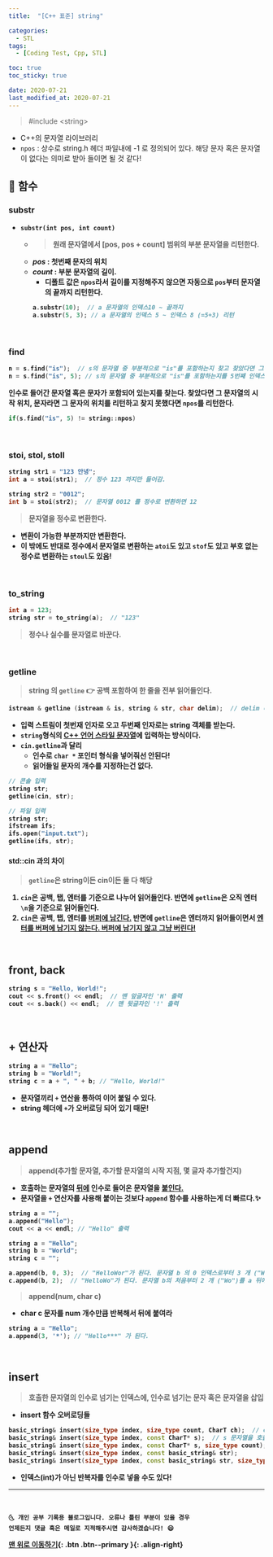 ```yaml
---
title:  "[C++ 표준] string" 

categories:
  - STL
tags:
  - [Coding Test, Cpp, STL]

toc: true
toc_sticky: true

date: 2020-07-21
last_modified_at: 2020-07-21
---
```


> #include \<string>

- C++의 문자열 라이브러리
- `npos` : 상수로 string.h 헤더 파일내에 -1 로 정의되어 있다. 해당 문자 혹은 문자열이 없다는 의미로 받아 들이면 될 것 같다!

<b>

## 🔔 함수

### substr

- `substr(int pos, int count)`
  - > 원래 문자열에서 [pos, pos + count] 범위의 부분 문자열을 리턴한다.
  - *pos* : 첫번째 문자의 위치
  - *count* : 부분 문자열의 길이. 
    - 디폴트 값은 `npos`라서 길이를 지정해주지 않으면 자동으로 `pos`부터 문자열의 끝까지 리턴한다.
    ```cpp
    a.substr(10);  // a 문자열의 인덱스10 ~ 끝까지
    a.substr(5, 3); // a 문자열의 인덱스 5 ~ 인덱스 8 (=5+3) 리턴
    ```

<br>

### find 

```cpp
n = s.find("is");  // s의 문자열 중 부분적으로 "is"를 포함하는지 찾고 찾았다면 그 문자열의 시작 위치를 리턴한다.
n = s.find("is", 5); // s의 문자열 중 부분적으로 "is"를 포함하는지를 5번째 인덱스부터 찾는다. 찾았다면 그 문자열의 시작 위치를 리턴한다.
```

인수로 들어간 문자열 혹은 문자가 포함되어 있는지를 찾는다. 찾았다면 그 문자열의 시작 위치, 문자라면 그 문자의 위치를 리턴하고 찾지 못했다면 `npos`를 리턴한다.

```cpp
if(s.find("is", 5) != string::npos)
```

<br>

### stoi, stol, stoll

```cpp
string str1 = "123 안녕";
int a = stoi(str1);  // 정수 123 까지만 들어감.

string str2 = "0012";
int b = stoi(str2);  // 문자열 0012 를 정수로 변환하면 12
```

> 문자열을 정수로 변환한다.

- 변환이 가능한 부분까지만 변환한다. 
- 이 밖에도 반대로 정수에서 문자열로 변환하는 `atoi`도 있고 `stof`도 있고 부호 없는 정수로 변환하는 `stoul`도 있음!

<br>

### to_string

```cpp
int a = 123;
string str = to_string(a);  // "123"
```

> 정수나 실수를 문자열로 바꾼다.

<br>

### getline

> string 의 `getline` 👉 공백 포함하여 한 줄을 전부 읽어들인다.

```cpp
istream & getline (istream & is, string & str, char delim);  // delim 디폴트 값은 '\n'
```

- 입력 스트림이 첫번재 인자로 오고 두번째 인자로는 string 객체를 받는다.
- `string`형식의 <u>C++ 언어 스타일 문자열</u>에 입력하는 방식이다.
- `cin.getline`과 달리
  - 인수로 `char *` 포인터 형식을 넣어줘선 안된다!
  - 읽어들일 문자의 개수를 지정하는건 없다.

```cpp
// 콘솔 입력 
string str;
getline(cin, str);

// 파일 입력 
string str;
ifstream ifs;
ifs.open("input.txt");
getline(ifs, str);
```

#### std::cin 과의 차이

> `getline`은 string이든 cin이든 둘 다 해당

1. `cin`은 공백, 탭, 엔터를 기준으로 나누어 읽어들인다. 반면에 `getline`은 오직 엔터 `\n`을 기준으로 읽어들인다.
2. `cin`은 공백, 탭, 엔터를 <u>버퍼에 남긴다.</u> 반면에 `getline`은 엔터까지 읽어들이면서 <u>엔터를 버퍼에 남기지 않는다. 버퍼에 남기지 않고 그냥 버린다!</u>

<br>

## front, back

```cpp
string s = "Hello, World!";
cout << s.front() << endl;  // 맨 앞글자인 'H' 출력
cout << s.back() << endl;  // 맨 뒷글자인 '!' 출력
```

<br>

## + 연산자 

```cpp
string a = "Hello";
string b = "World!";
string c = a + ", " + b; // "Hello, World!"
```

- 문자열끼리 `+` 연산을 통하여 이어 붙일 수 있다.
- string 헤더에 `+`가 오버로딩 되어 있기 때문!

<br>

## append

> append(추가할 문자열, 추가할 문자열의 시작 지점, 몇 글자 추가할건지)

- 호출하는 문자열의 <u>뒤에</u> 인수로 들어온 문자열을 <u>붙인다.</u>
- 문자열을 `+` 연산자를 사용해 붙이는 것보다 `append` 함수를 사용하는게 더 빠르다.✨

```cpp
string a = "";
a.append("Hello");
cout << a << endl; // "Hello" 출력
```

```cpp
string a = "Hello";
string b = "World";
string c = "";

a.append(b, 0, 3);  // "HelloWor"가 된다. 문자열 b 의 0 인덱스로부터 3 개 ("Wor")를 a 뒤에 붙이기 
c.append(b, 2);  // "HelloWo"가 된다. 문자열 b의 처음부터 2 개 ("Wo")를 a 뒤에 붙이기
```

> append(num, char c)

- char c 문자를 num 개수만큼 반복해서 뒤에 붙여라

```cpp
string a = "Hello";
a.append(3, '*'); // "Hello***" 가 된다.
```


<br>

## insert 

> 호출한 문자열의 인수로 넘기는 인덱스에, 인수로 넘기는 문자 혹은 문자열을 삽입

- insert 함수 오버로딩들 

```cpp
basic_string& insert(size_type index, size_type count, CharT ch);  // ch를 count만큼 반복하여 이를 호출한 문자열의 index 인덱스에 삽입
basic_string& insert(size_type index, const CharT* s);  // s 문자열을 호출한 문자열의 index 인덱스에 삽입
basic_string& insert(size_type index, const CharT* s, size_type count);  // s 문자열의 count 문자 개수만큼 호출한 문자열의 index 인덱스에 삽입
basic_string& insert(size_type index, const basic_string& str);  
basic_string& insert(size_type index, const basic_string& str, size_type index_str, size_type count = npos);  // s 문자열의 index_str count 문자 개수만큼 호출한 문자열의 index 인덱스에 삽입인덱스로부터 
```

- 인덱스(int)가 아닌 반복자를 인수로 넣을 수도 있다!

***
<br>

    🌜 개인 공부 기록용 블로그입니다. 오류나 틀린 부분이 있을 경우 
    언제든지 댓글 혹은 메일로 지적해주시면 감사하겠습니다! 😄

[맨 위로 이동하기](#){: .btn .btn--primary }{: .align-right}